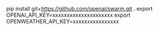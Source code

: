 pip install git+https://github.com/openai/swarm.git .
export OPENAI_API_KEY=xxxxxxxxxxxxxxxxxxxxx
export OPENWEATHER_API_KEY=xxxxxxxxxxxxxxxx
